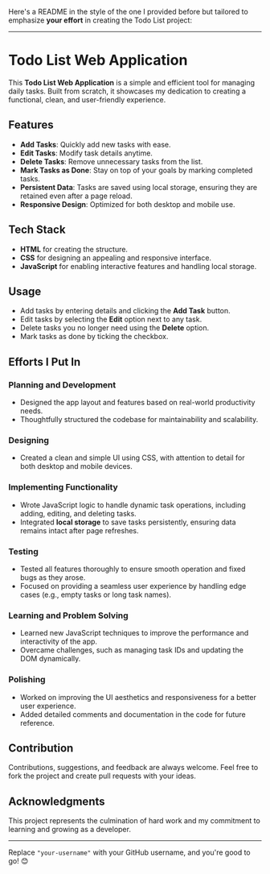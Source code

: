 Here's a README in the style of the one I provided before but tailored to emphasize **your effort** in creating the Todo List project:

---

# Todo List Web Application

This **Todo List Web Application** is a simple and efficient tool for managing daily tasks. Built from scratch, it showcases my dedication to creating a functional, clean, and user-friendly experience.

## Features

- **Add Tasks**: Quickly add new tasks with ease.
- **Edit Tasks**: Modify task details anytime.
- **Delete Tasks**: Remove unnecessary tasks from the list.
- **Mark Tasks as Done**: Stay on top of your goals by marking completed tasks.
- **Persistent Data**: Tasks are saved using local storage, ensuring they are retained even after a page reload.
- **Responsive Design**: Optimized for both desktop and mobile use.

## Tech Stack

- **HTML** for creating the structure.
- **CSS** for designing an appealing and responsive interface.
- **JavaScript** for enabling interactive features and handling local storage.


## Usage

- Add tasks by entering details and clicking the **Add Task** button.
- Edit tasks by selecting the **Edit** option next to any task.
- Delete tasks you no longer need using the **Delete** option.
- Mark tasks as done by ticking the checkbox.

## Efforts I Put In

### **Planning and Development**
- Designed the app layout and features based on real-world productivity needs.
- Thoughtfully structured the codebase for maintainability and scalability.

### **Designing**
- Created a clean and simple UI using CSS, with attention to detail for both desktop and mobile devices.

### **Implementing Functionality**
- Wrote JavaScript logic to handle dynamic task operations, including adding, editing, and deleting tasks.
- Integrated **local storage** to save tasks persistently, ensuring data remains intact after page refreshes.

### **Testing**
- Tested all features thoroughly to ensure smooth operation and fixed bugs as they arose.
- Focused on providing a seamless user experience by handling edge cases (e.g., empty tasks or long task names).

### **Learning and Problem Solving**
- Learned new JavaScript techniques to improve the performance and interactivity of the app.
- Overcame challenges, such as managing task IDs and updating the DOM dynamically.

### **Polishing**
- Worked on improving the UI aesthetics and responsiveness for a better user experience.
- Added detailed comments and documentation in the code for future reference.

## Contribution

Contributions, suggestions, and feedback are always welcome. Feel free to fork the project and create pull requests with your ideas.

## Acknowledgments

This project represents the culmination of hard work and my commitment to learning and growing as a developer.

---

Replace `"your-username"` with your GitHub username, and you're good to go! 😊
